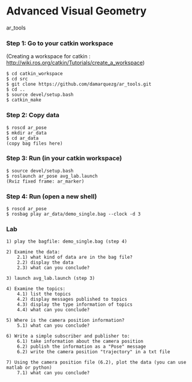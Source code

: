# Advanced Visual Geometry
ar_tools

### Step 1: Go to your catkin workspace
(Creating a workspace for catkin : http://wiki.ros.org/catkin/Tutorials/create_a_workspace)
```
$ cd catkin_workspace
$ cd src
$ git clone https://github.com/damarquezg/ar_tools.git
$ cd ..
$ source devel/setup.bash
$ catkin_make
```
### Step 2: Copy data
```
$ roscd ar_pose
$ mkdir ar_data
$ cd ar_data
(copy bag files here)
```
### Step 3: Run (in your catkin workspace)
```
$ source devel/setup.bash
$ roslaunch ar_pose avg_lab.launch
(Rviz fixed frame: ar_marker)
```
### Step 4: Run (open a new shell)
```
$ roscd ar_pose
$ rosbag play ar_data/demo_single.bag --clock -d 3
```
### Lab
```
1) play the bagfile: demo_single.bag (step 4)

2) Examine the data: 
    2.1) what kind of data are in the bag file?
    2.2) display the data
    2.3) what can you conclude?
    
3) launch avg_lab.launch (step 3)

4) Examine the topics:
    4.1) list the topics
    4.2) display messages published to topics
    4.3) display the type information of topics
    4.4) what can you conclude?
    
5) Where is the camera position information?
    5.1) what can you conclude?
    
6) Write a simple subscriber and publisher to:
    6.1) take information about the camera position 
    6.2) publish the information as a "Pose" message
    6.2) write the camera position "trajectory" in a txt file
    
7) Using the camera position file (6.2), plot the data (you can use matlab or python)
    7.1) what can you conclude?
```
